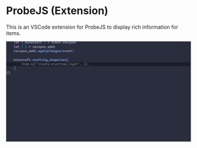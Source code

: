 # ProbeJS (Extension)

This is an VSCode extension for ProbeJS to display rich information for items.

![Image](./example.gif)